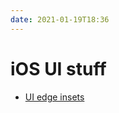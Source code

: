 ```yaml
---
date: 2021-01-19T18:36
---
```


# iOS UI stuff

- [UI edge insets](https://medium.com/short-swift-stories/using-uiedgeinsets-to-layout-a-uibutton-44ba04dd085c)
